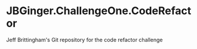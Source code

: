 # JBGinger.ChallengeOne.CodeRefactor
Jeff Brittingham's Git repository for the code refactor challenge

